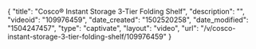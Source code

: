 {
    "title": "Cosco&reg; Instant Storage 3-Tier Folding Shelf",
    "description": "",
    "videoid": "109976459",
    "date_created": "1502520258",
    "date_modified": "1504247457",
    "type": "captivate",
    "layout": "video",
    "url": "\/v\/cosco-instant-storage-3-tier-folding-shelf\/109976459"
}
